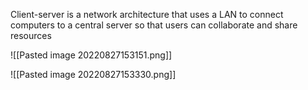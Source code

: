 Client-server is a network architecture that uses a LAN to connect computers to a central server so that users can collaborate and share resources

![[Pasted image 20220827153151.png]]

![[Pasted image 20220827153330.png]]